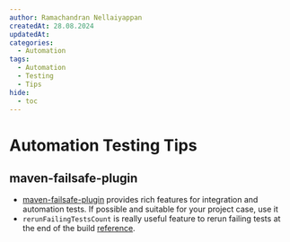```yaml
---
author: Ramachandran Nellaiyappan
createdAt: 28.08.2024
updatedAt: 
categories:
  - Automation
tags:
  - Automation
  - Testing
  - Tips
hide:
  - toc
---
```


# Automation Testing Tips

## maven-failsafe-plugin

- [maven-failsafe-plugin](https://maven.apache.org/surefire/maven-failsafe-plugin/) provides rich features for
  integration and automation tests. If possible and suitable for your project case, use it
- `rerunFailingTestsCount` is really useful feature to rerun failing tests at the end of the build
  [reference](https://maven.apache.org/surefire/maven-failsafe-plugin/examples/rerun-failing-tests.html).
